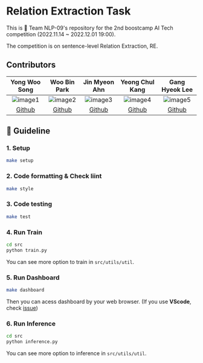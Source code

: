 # Relation Extraction Task

This is 🚀 Team NLP-09's repository for the 2nd boostcamp AI Tech competition (2022.11.14 ~ 2022.12.01 19:00).

The competition is on sentence-level Relation Extraction, RE.

## Contributors
Yong Woo Song|Woo Bin Park|Jin Myeon Ahn|Yeong Chul Kang|Gang Hyeok Lee
:-:|:-:|:-:|:-:|:-:
![image1][image1]|![image2][image2]|![image3][image3]|![image4][image4]|![image5][image5]
[Github](https://github.com/facerain)|[Github](https://github.com/bzantium)|[Github](https://github.com/iron-ij)|[Github](https://github.com/monologg)|[Github](https://github.com/ghlrobin)

[image1]: https://avatars.githubusercontent.com/facerain
[image2]: https://avatars.githubusercontent.com/bzantium
[image3]: https://avatars.githubusercontent.com/iron-ij
[image4]: https://avatars.githubusercontent.com/monologg
[image5]: https://avatars.githubusercontent.com/ghlrobin

## 📄 Guideline

### 1. Setup
```bash
make setup
```

### 2. Code formatting & Check liint
```bash
make style
```

### 3. Code testing
```bash
make test
```

### 4. Run Train
```bash
cd src
python train.py
```
You can see more option to train in `src/utils/util`.

### 5. Run Dashboard
```bash
make dashboard
```
Then you can acess dashboard by your web browser.
(If you use **VScode**, check [issue](https://github.com/boostcampaitech4lv23nlp2/level2_klue_nlp-level2-nlp-09/issues/15))

### 6. Run Inference
```bash
cd src
python inference.py
```
You can see more option to inference in `src/utils/util`.

